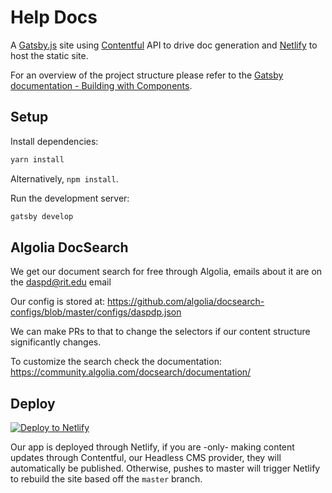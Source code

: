 # Help Docs

A [Gatsby.js](https://www.gatsbyjs.org) site using [Contentful](https://contentful.com) API to drive doc generation and [Netlify](https://netlify.com) to host the static site.

For an overview of the project structure please refer to the [Gatsby documentation - Building with Components](https://www.gatsbyjs.org/docs/building-with-components/).

## Setup

Install dependencies:

```sh
yarn install
```

Alternatively, `npm install`.

Run the development server:

```sh
gatsby develop
```

## Algolia DocSearch

We get our document search for free through Algolia, emails about it are on the daspd@rit.edu email

Our config is stored at:
https://github.com/algolia/docsearch-configs/blob/master/configs/daspdp.json

We can make PRs to that to change the selectors if our content structure significantly changes.

To customize the search check the documentation:
https://community.algolia.com/docsearch/documentation/

## Deploy

[![Deploy to Netlify](https://www.netlify.com/img/deploy/button.svg)](https://app.netlify.com/start/deploy?repository=https://github.com/rit-access-services/help)

Our app is deployed through Netlify, if you are -only- making content updates through Contentful, our Headless CMS provider, they will automatically be published. Otherwise, pushes to master will trigger Netlify to rebuild the site based off the `master` branch.
